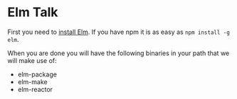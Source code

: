 # Elm Talk
First you need to [install Elm](http://elm-lang.org/install).
If you have npm it is as easy as `npm install -g elm`.

When you are done you will have the following binaries in your path that we will
make use of:
- elm-package
- elm-make
- elm-reactor

